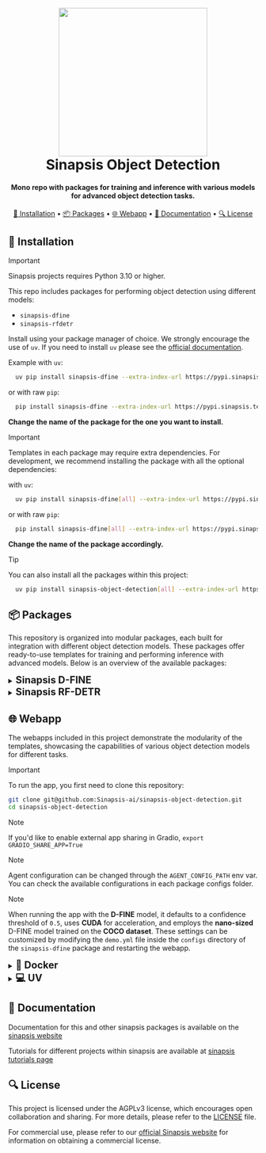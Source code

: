 <h1 align="center">
<br>
<a href="https://sinapsis.tech/">
  <img
    src="https://github.com/Sinapsis-AI/brand-resources/blob/main/sinapsis_logo/4x/logo.png?raw=true"
    alt="" width="300">
</a><br>
Sinapsis Object Detection
<br>
</h1>

<h4 align="center">Mono repo with packages for training and inference with various models for advanced object detection tasks.</h4>

<p align="center">
<a href="#installation">🐍 Installation</a> •
<a href="#packages">📦 Packages</a> •
<a href="#webapp">🌐 Webapp</a> •
<a href="#documentation">📙 Documentation</a> •
<a href="#license">🔍 License</a>
</p>


<h2 id="installation"> 🐍  Installation </h2>

> [!IMPORTANT]
> Sinapsis projects requires Python 3.10 or higher.
>

This repo includes packages for performing object detection using different models:

* <code>sinapsis-dfine</code>
* <code>sinapsis-rfdetr</code>

Install using your package manager of choice. We strongly encourage the use of <code>uv</code>. If you need to install <code>uv</code> please see the [official documentation](https://docs.astral.sh/uv/getting-started/installation/#installation-methods).

Example with <code>uv</code>:

```bash
  uv pip install sinapsis-dfine --extra-index-url https://pypi.sinapsis.tech
```
 or with raw <code>pip</code>:
```bash
  pip install sinapsis-dfine --extra-index-url https://pypi.sinapsis.tech
```
**Change the name of the package for the one you want to install.**



> [!IMPORTANT]
> Templates in each package may require extra dependencies. For development, we recommend installing the package with all the optional dependencies:
>
with <code>uv</code>:

```bash
  uv pip install sinapsis-dfine[all] --extra-index-url https://pypi.sinapsis.tech
```
 or with raw <code>pip</code>:
```bash
  pip install sinapsis-dfine[all] --extra-index-url https://pypi.sinapsis.tech
```
**Change the name of the package accordingly.**

> [!TIP]
> You can also install all the packages within this project:

```bash
  uv pip install sinapsis-object-detection[all] --extra-index-url https://pypi.sinapsis.tech
```

<h2 id="packages">📦 Packages</h2>

This repository is organized into modular packages, each built for integration with different object detection models. These packages offer ready-to-use templates for training and performing inference with advanced models. Below is an overview of the available packages:

<details>
<summary id="uv"><strong><span style="font-size: 1.4em;">Sinapsis D-FINE</span></strong></summary>

The package provides templates for **training** and **inference** with the D-FINE model, enabling advanced **object detection** tasks. It includes:

- **DFINETraining**: A template that implements the training pipeline for the D-FINE model, including logic for initializing configurations, downloading weights, and setting up the training solver.
- **DFINEInference**: A template designed for performing inference on a set of images using the different D-FINE architectures available.

For specific instructions and further details, see the [README.md](https://github.com/Sinapsis-AI/sinapsis-object-detection/blob/main/packages/sinapsis_dfine/README.md).

</details>

<details>
<summary id="uv"><strong><span style="font-size: 1.4em;">Sinapsis RF-DETR</span></strong></summary>

The package provides templates for **training**, **inference**, and **export** with the RF-DETR model, enabling advanced **object detection** tasks. It includes:

- **RFDETRExport** and **RFDETRLargeExport**: Templates for exporting the RFDETRBase and RFDETRLarge models to ONNX format.
- **RFDETRInference** and **RFDETRLargeInference**: Templates designed to perform inference on a set of images using the RFDETRBase and RFDETRLarge models.
- **RFDETRTrain** and **RFDETRLargeTrain**: Templates for training the RFDETRBase and RFDETRLarge models.

For specific instructions and further details, see the [README.md](https://github.com/Sinapsis-AI/sinapsis-object-detection/blob/main/packages/sinapsis_rfdetr/README.md).

</details>

<h2 id="webapp">🌐 Webapp</h2>

The webapps included in this project demonstrate the modularity of the templates, showcasing the capabilities of various object detection models for different tasks.

> [!IMPORTANT]
> To run the app, you first need to clone this repository:

```bash
git clone git@github.com:Sinapsis-ai/sinapsis-object-detection.git
cd sinapsis-object-detection
```

> [!NOTE]
> If you'd like to enable external app sharing in Gradio, `export GRADIO_SHARE_APP=True`

> [!NOTE]
> Agent configuration can be changed through the `AGENT_CONFIG_PATH` env var. You can check the available configurations in each package configs folder.

> [!NOTE]
> When running the app with the **D-FINE** model, it defaults to a confidence threshold of `0.5`, uses **CUDA** for acceleration, and employs the **nano-sized** D-FINE model trained on the **COCO dataset**. These settings can be customized by modifying the `demo.yml` file inside the `configs` directory of the `sinapsis-dfine` package and restarting the webapp.


<details>
<summary id="uv"><strong><span style="font-size: 1.4em;">🐳 Docker</span></strong></summary>

**IMPORTANT** This docker image depends on the sinapsis-nvidia:base image. Please refer to the official [sinapsis](https://github.com/Sinapsis-ai/sinapsis?tab=readme-ov-file#docker) instructions to Build with Docker.

1. **Build the sinapsis-object-detection image**:
```bash
docker compose -f docker/compose.yaml build
```
2. **Start the app container**:
```bash
docker compose -f docker/compose_apps.yaml up sinapsis-dfine-gradio -d
```

**NOTE**: You can also deploy the service for the RF-DETR package using
```bash
docker compose -f docker/compose_apps.yaml up sinapsis-rfdetr-gradio -d
```

3. **Check the status**:
```bash
docker logs -f sinapsis-dfine-gradio
```

**NOTE**: If using the RF-DETR package, please change the name of the service accordingly

4. **The logs will display the URL to access the webapp, e.g.**:

```bash
Running on local URL:  http://127.0.0.1:7860
```

**NOTE**: The url can be different, check the output of logs.

5. **To stop the app**:
```bash
docker compose -f docker/compose_apps.yaml down
```

</details>


<details>
<summary id="uv"><strong><span style="font-size: 1.4em;">💻 UV</span></strong></summary>

To run the webapp using the <code>uv</code> package manager, please:

1. **Create the virtual environment and sync the dependencies**:
```bash
uv sync --frozen
```
2. **Install the sinapsis-object-detection package**:
```bash
uv pip install sinapsis-object-detection[all] --extra-index-url https://pypi.sinapsis.tech
```
3. **Run the webapp**:
```bash
uv run webapps/detection_demo.py
```

**NOTE**: To use the RF-DETR model, specify the correct configuration file before running the app
```bash
export AGENT_CONFIG_PATH=packages/sinapsis-rfdetr/src/sinapsis_rfdetr/configs/rfdetr_demo.yml
```

4. **The terminal will display the URL to access the webapp, e.g.**:

```bash
Running on local URL:  http://127.0.0.1:7860
```
**NOTE**: The url can be different, check the output of the terminal.

</details>

<h2 id="documentation">📙 Documentation</h2>

Documentation for this and other sinapsis packages is available on the [sinapsis website](https://docs.sinapsis.tech/docs)

Tutorials for different projects within sinapsis are available at [sinapsis tutorials page](https://docs.sinapsis.tech/tutorials)


<h2 id="license">🔍 License</h2>

This project is licensed under the AGPLv3 license, which encourages open collaboration and sharing. For more details, please refer to the [LICENSE](LICENSE) file.

For commercial use, please refer to our [official Sinapsis website](https://sinapsis.tech) for information on obtaining a commercial license.
